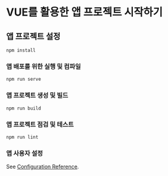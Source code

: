 # VUE를 활용한 앱 프로젝트 시작하기

## 앱 프로젝트 설정
```
npm install
```

### 앱 배포를 위한 실행 및 컴파일
```
npm run serve
```

### 앱 프로젝트 생성 및 빌드
```
npm run build
```

### 앱 프로젝트 점검 및 테스트
```
npm run lint
```

### 앱 사용자 설정
See [Configuration Reference](https://cli.vuejs.org/config/).
